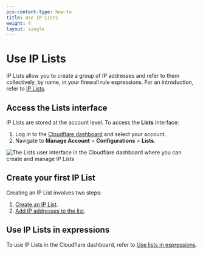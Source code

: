```yaml
---
pcx-content-type: how-to
title: Use IP Lists
weight: 4
layout: single
---
```


# Use IP Lists

IP Lists allow you to create a group of IP addresses and refer to them collectively, by name, in your firewall rule expressions. For an introduction, refer to [IP Lists](/firewall/cf-firewall-rules/rules-lists/).

## Access the Lists interface

IP Lists are stored at the account level. To access the **Lists** interface:

1. Log in to the [Cloudflare dashboard](https://dash.cloudflare.com) and select your account.
1. Navigate to **Manage Account** > **Configurations** > **Lists**.

![The Lists user interface in the Cloudflare dashboard where you can create and manage IP Lists](/firewall/static/lists-ui.png)

## Create your first IP List

Creating an IP List involves two steps:

1. [Create an IP List](/firewall/cf-dashboard/rules-lists/manage-lists/#create-an-ip-list).
1. [Add IP addresses to the list](/firewall/cf-dashboard/rules-lists/manage-items/#add-items-to-a-list).

## Use IP Lists in expressions

To use IP Lists in the Cloudflare dashboard, refer to [Use lists in expressions](/firewall/cf-dashboard/rules-lists/use-lists-in-expressions/).
